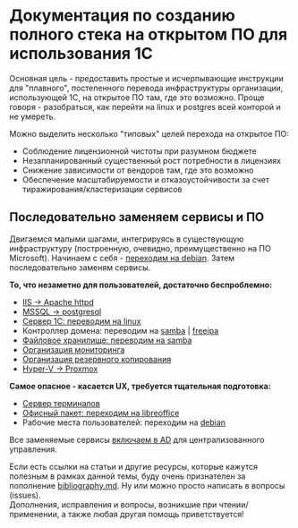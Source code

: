 # Документация по созданию полного стека на открытом ПО для использования 1С

Основная цель - предоставить простые и исчерпывающие инструкции для "плавного", постепенного перевода инфраструктуры организации, использующей 1С, на открытое ПО там, где это возможно. Проще говоря - разобраться, как перейти на linux и postgres всей конторой и не умереть.

Можно выделить несколько "типовых" целей перехода на открытое ПО:
- Соблюдение лицензионной чистоты при разумном бюджете
- Незапланированный существенный рост потребности в лицензиях
- Снижение зависимости от вендоров там, где это возможно
- Обеспечение масштабируемости и отказоустойчивости за счет тиражирования/кластеризации сервисов

## Последовательно заменяем сервисы и ПО  
Двигаемся малыми шагами, интегрируясь в существующую инфраструктуру (построенную, очевидно, преимущественно на ПО Microsoft). Начинаем с себя - [переходим на debian](move-yourself.md). Затем последовательно заменям сервисы.

**То, что незаметно для пользователей, достаточно беспроблемно:**
- [IIS -> Apache httpd](apache/apache.md)  
- [MSSQL -> postgresql](postgresql/postgresql.md)  
- [Сервер 1С: переводим на linux](1c/1c-on-linux.md)  
- Контроллер домена: переводим на [samba](active-directory/samba-ad-dc.md) | [freeipa](active-directory/freeipa.md)  
- [Файловое хранилище: переводим на samba](storage/samba.md)
- [Организация мониторинга](monitoring/monitoring.md)  
- [Организация резервного копирования](storage/backups.md)  
- [Hyper-V -> Proxmox](proxmox/proxmox.md)  


**Самое опасное - касается UX, требуется тщательная подготовка:**
- [Сервер терминалов](remote-desktop/rdp-server.md)
- [Офисный пакет: переходим на libreoffice](office/office.md)
- Рабочие места пользователей: переходим на [debian](linux/debian-workstation.md)

Все заменяемые сервисы [включаем в AD](active-directory/join-to-domain.md) для централизованного управления.

Если есть ссылки на статьи и другие ресурсы, которые кажутся полезным в рамках данной темы, буду очень признателен за пополнение [bibliography.md](bibliography.md). Ну или можно просто написать в вопросы (issues).  
Дополнения, исправления и вопросы, возникшие при чтении/применении, а также любая другая помощь приветствуется!
